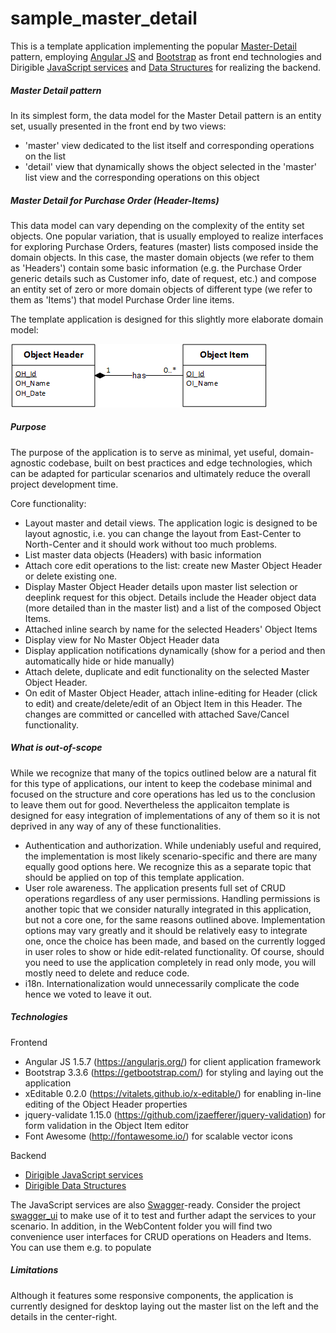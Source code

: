 # sample_master_detail

This is a template application implementing the popular [Master-Detail](https://experience.sap.com/fiori-design-web/frameworks/master-detail-app/) pattern, employing [Angular JS](https://angularjs.org/) and [Bootstrap](http://getbootstrap.com/) as front end technologies and Dirigible [JavaScript services](http://www.dirigible.io/help/scripting_services.html) and [Data Structures](http://www.dirigible.io/help/data_structures.html) for realizing the backend.

##### Master Detail pattern
In its simplest form, the data model for the Master Detail pattern is an entity set, usually presented in the front end by two views:
- 'master' view dedicated to the list itself and corresponding operations on the list 
- 'detail' view that dynamically shows the object selected in the 'master' list view and the corresponding operations on this object

##### Master Detail for Purchase Order (Header-Items)
This data model can vary depending on the complexity of the entity set objects. One popular variation, that is usually employed to realize interfaces for exploring Purchase Orders, features (master) lists composed inside the domain objects. In this case, the master domain objects (we refer to them as 'Headers') contain some basic information (e.g. the Purchase Order generic details such as Customer info, date of request, etc.) and compose an entity set of zero or more domain objects of different type (we refer to them as 'Items') that model Purchase Order line items. 

The template application is designed for this slightly more elaborate domain model:

![alt text](https://github.com/dirigiblelabs/sample_master_detail/blob/master/img/Master-Detail.png "Master-Detail Pattern Diagram")

##### Purpose
The purpose of the application is to serve as minimal, yet useful, domain-agnostic codebase, built on best practices and edge technologies, which can be adapted for particular scenarios and ultimately reduce the overall project development time.

Core functionality:
- Layout master and detail views. The application logic is designed to be layout agnostic, i.e. you can change the layout from East-Center to North-Center and it should work without too much problems.
- List master data objects (Headers) with basic information
- Attach core edit operations to the list: create new Master Object Header or delete existing one.
- Display Master Object Header details upon master list selection or deeplink request for this object. Details include the Header object data (more detailed than in the master list) and a list of the composed Object Items.
- Attached inline search by name for the selected Headers' Object Items
- Display view for No Master Object Header data
- Display application notifications dynamically (show for a period and then automatically hide or hide manually)
- Attach delete, duplicate and edit functionality on the selected Master Object Header.
- On edit of Master Object Header, attach inline-editing for Header (click to edit) and create/delete/edit of an Object Item in this Header. The changes are committed or cancelled with attached Save/Cancel functionality.

##### What is out-of-scope
While we recognize that many of the topics outlined below are a natural fit for this type of applications, our intent to keep the codebase minimal and focused on the structure and core operations has led us to the conclusion to leave them out for good. Nevertheless the applicaiton template is designed for easy integration of implementations of any of them so it is not deprived in any way of any of these functionalities. 

- Authentication and authorization.
While undeniably useful and required, the implementation is most likely scenario-specific and there are many equally good options here. We recognize this as a separate topic that should be applied on top of this template application.
- User role awareness.
The application presents full set of CRUD operations regardless of any user permissions. Handling permissions is another topic that we consider naturally integrated in this application, but not a core one, for the same reasons outlined above. Implementation options may vary greatly and it should be relatively easy to integrate one, once the choice has been made, and based on the currently logged in user roles to show or hide edit-related functionality. Of course, should you need to use the application completely in read only mode, you will mostly need to delete and reduce code.
- i18n.
Internationalization would unnecessarily complicate the code hence we voted to leave it out.

##### Technologies
Frontend
- Angular JS 1.5.7 (https://angularjs.org/) for client application framework
- Bootstrap 3.3.6 (https://getbootstrap.com/) for styling and laying out the application
- xEditable 0.2.0 (https://vitalets.github.io/x-editable/) for enabling in-line editing of the Object Header properties
- jquery-validate 1.15.0 (https://github.com/jzaefferer/jquery-validation) for form validation in the Object Item editor
- Font Awesome (http://fontawesome.io/) for scalable vector icons 

Backend
- [Dirigible JavaScript services](http://www.dirigible.io/help/scripting_services.html)
- [Dirigible Data Structures](http://www.dirigible.io/help/data_structures.html)

The JavaScript services are also [Swagger](http://swagger.io/)-ready. Consider the project [swagger_ui](https://github.com/dirigiblelabs/swagger_ui) to make use of it to test and further adapt the services to your scenario.
In addition, in the WebContent folder you will find two convenience user interfaces for CRUD operations on Headers and Items. You can use them e.g. to populate 

##### Limitations
Although it features some responsive components, the application is currently designed for desktop laying out the master list on the left and the details in the center-right.
